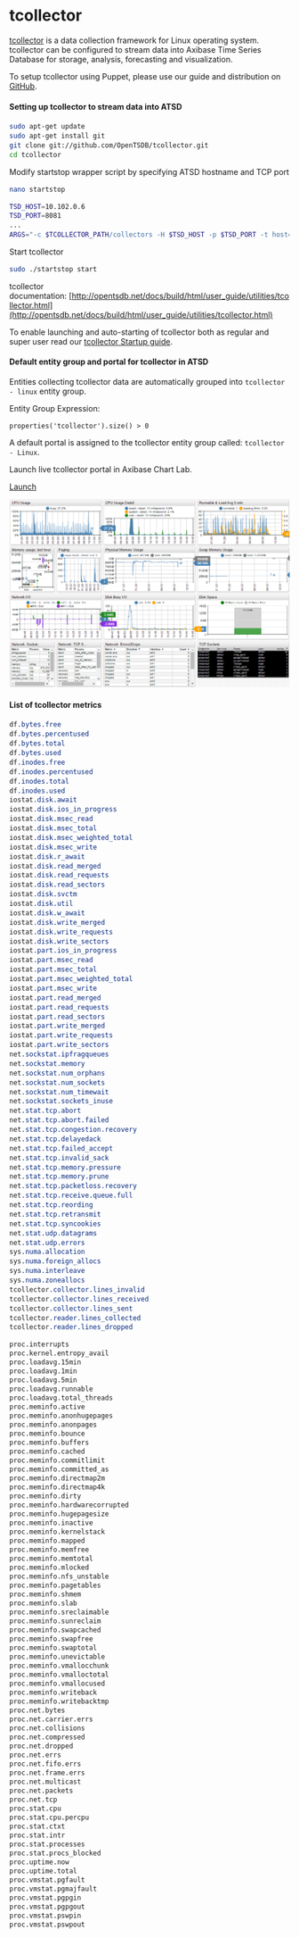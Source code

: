# tcollector

[tcollector](https://github.com/OpenTSDB/tcollector) is a data collection framework for Linux operating system. tcollector can be configured to stream data into Axibase Time Series Database for storage, analysis, forecasting and visualization.

To setup tcollector using Puppet, please use our guide and distribution on [GitHub](https://github.com/axibase/axibase-puppet-modules/tree/master/tcollector).

#### Setting up tcollector to stream data into ATSD

```sh
sudo apt-get update
sudo apt-get install git
git clone git://github.com/OpenTSDB/tcollector.git
cd tcollector
```

Modify startstop wrapper script by specifying ATSD hostname and TCP port

```sh
nano startstop
```

```sh
TSD_HOST=10.102.0.6
TSD_PORT=8081
...
ARGS="-c $TCOLLECTOR_PATH/collectors -H $TSD_HOST -p $TSD_PORT -t host=$HOSTNAME -P $PIDFILE --logfile $LOG"
```

Start tcollector

```sh
sudo ./startstop start
```

tcollector documentation: [http://opentsdb.net/docs/build/html/user_guide/utilities/tcollector.html](http://opentsdb.net/docs/build/html/user_guide/utilities/tcollector.html)

To enable launching and auto-starting of tcollector both as regular and super user read our [tcollector Startup guide](https://axibase.com/products/axibase-time-series-database/writing-data/tcollector/tcollector-startup/).

#### Default entity group and portal for tcollector in ATSD

Entities collecting tcollector data are automatically grouped into `tcollector - linux` entity group.

Entity Group Expression:

```
properties('tcollector').size() > 0
```

A default portal is assigned to the tcollector entity group called: `tcollector - Linux`.


Launch live tcollector portal in Axibase Chart Lab.

[Launch](https://apps.axibase.com/chartlab/bdad4416/3/)

![](resources/tcollector-portal1.png)

#### List of tcollector metrics

```css
df.bytes.free	
df.bytes.percentused	
df.bytes.total	
df.bytes.used	
df.inodes.free	
df.inodes.percentused	
df.inodes.total	
df.inodes.used	
iostat.disk.await	
iostat.disk.ios_in_progress	
iostat.disk.msec_read	
iostat.disk.msec_total	
iostat.disk.msec_weighted_total	
iostat.disk.msec_write	
iostat.disk.r_await	
iostat.disk.read_merged	
iostat.disk.read_requests	
iostat.disk.read_sectors	
iostat.disk.svctm	
iostat.disk.util	
iostat.disk.w_await	
iostat.disk.write_merged	
iostat.disk.write_requests	
iostat.disk.write_sectors	
iostat.part.ios_in_progress	
iostat.part.msec_read	
iostat.part.msec_total	
iostat.part.msec_weighted_total	
iostat.part.msec_write	
iostat.part.read_merged	
iostat.part.read_requests	
iostat.part.read_sectors	
iostat.part.write_merged	
iostat.part.write_requests	
iostat.part.write_sectors	
net.sockstat.ipfragqueues	
net.sockstat.memory	
net.sockstat.num_orphans	
net.sockstat.num_sockets	
net.sockstat.num_timewait	
net.sockstat.sockets_inuse	
net.stat.tcp.abort	
net.stat.tcp.abort.failed	
net.stat.tcp.congestion.recovery	
net.stat.tcp.delayedack	
net.stat.tcp.failed_accept	
net.stat.tcp.invalid_sack	
net.stat.tcp.memory.pressure	
net.stat.tcp.memory.prune	
net.stat.tcp.packetloss.recovery	
net.stat.tcp.receive.queue.full	
net.stat.tcp.reording	
net.stat.tcp.retransmit	
net.stat.tcp.syncookies	
net.stat.udp.datagrams	
net.stat.udp.errors
sys.numa.allocation	
sys.numa.foreign_allocs	
sys.numa.interleave	
sys.numa.zoneallocs	
tcollector.collector.lines_invalid	
tcollector.collector.lines_received	
tcollector.collector.lines_sent	
tcollector.reader.lines_collected	
tcollector.reader.lines_dropped
```

```
proc.interrupts	
proc.kernel.entropy_avail	
proc.loadavg.15min	
proc.loadavg.1min	
proc.loadavg.5min	
proc.loadavg.runnable	
proc.loadavg.total_threads	
proc.meminfo.active	
proc.meminfo.anonhugepages	
proc.meminfo.anonpages	
proc.meminfo.bounce	
proc.meminfo.buffers	
proc.meminfo.cached	
proc.meminfo.commitlimit	
proc.meminfo.committed_as	
proc.meminfo.directmap2m	
proc.meminfo.directmap4k	
proc.meminfo.dirty	
proc.meminfo.hardwarecorrupted	
proc.meminfo.hugepagesize	
proc.meminfo.inactive	
proc.meminfo.kernelstack	
proc.meminfo.mapped	
proc.meminfo.memfree	
proc.meminfo.memtotal	
proc.meminfo.mlocked	
proc.meminfo.nfs_unstable	
proc.meminfo.pagetables	
proc.meminfo.shmem	
proc.meminfo.slab	
proc.meminfo.sreclaimable	
proc.meminfo.sunreclaim	
proc.meminfo.swapcached	
proc.meminfo.swapfree	
proc.meminfo.swaptotal	
proc.meminfo.unevictable	
proc.meminfo.vmallocchunk	
proc.meminfo.vmalloctotal	
proc.meminfo.vmallocused	
proc.meminfo.writeback	
proc.meminfo.writebacktmp	
proc.net.bytes	
proc.net.carrier.errs	
proc.net.collisions	
proc.net.compressed	
proc.net.dropped	
proc.net.errs	
proc.net.fifo.errs	
proc.net.frame.errs	
proc.net.multicast	
proc.net.packets	
proc.net.tcp	
proc.stat.cpu	
proc.stat.cpu.percpu	
proc.stat.ctxt	
proc.stat.intr	
proc.stat.processes	
proc.stat.procs_blocked	
proc.uptime.now	
proc.uptime.total	
proc.vmstat.pgfault	
proc.vmstat.pgmajfault	
proc.vmstat.pgpgin	
proc.vmstat.pgpgout	
proc.vmstat.pswpin	
proc.vmstat.pswpout
```

